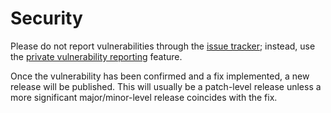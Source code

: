 # Security

Please do not report vulnerabilities through the
[issue tracker](https://github.com/vezel-dev/zig-toolsets/issues); instead, use the
[private vulnerability reporting](https://github.com/vezel-dev/zig-toolsets/security/advisories/new)
feature.

Once the vulnerability has been confirmed and a fix implemented, a new release
will be published. This will usually be a patch-level release unless a more
significant major/minor-level release coincides with the fix.
